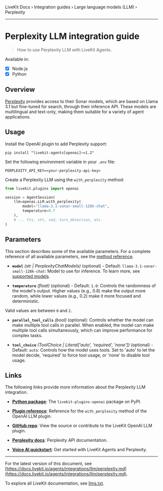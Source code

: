 LiveKit Docs › Integration guides › Large language models (LLM) › Perplexity

---

# Perplexity LLM integration guide

> How to use Perplexity LLM with LiveKit Agents.

Available in:
- [x] Node.js
- [x] Python

## Overview

[Perplexity](https://www.perplexity.ai/) provides access to their Sonar models, which are based on Llama 3.1 but fine-tuned for search, through their inference API. These models are multilingual and text-only, making them suitable for a variety of agent applications.

## Usage

Install the OpenAI plugin to add Perplexity support:

```shell
pip install "livekit-agents[openai]~=1.2"

```

Set the following environment variable in your `.env` file:

```shell
PERPLEXITY_API_KEY=<your-perplexity-api-key>

```

Create a Perplexity LLM using the `with_perplexity` method:

```python
from livekit.plugins import openai

session = AgentSession(
    llm=openai.LLM.with_perplexity(
        model="llama-3.1-sonar-small-128k-chat",
        temperature=0.7
    ),
    # ... tts, stt, vad, turn_detection, etc.
)

```

## Parameters

This section describes some of the available parameters. For a complete reference of all available parameters, see the [method reference](https://docs.livekit.io/reference/python/v1/livekit/plugins/openai/index.html.md#livekit.plugins.openai.LLM.with_perplexity).

- **`model`** _(str | PerplexityChatModels)_ (optional) - Default: `llama-3.1-sonar-small-128k-chat`: Model to use for inference. To learn more, see [supported models](https://docs.perplexity.ai/guides/model-cards).

- **`temperature`** _(float)_ (optional) - Default: `1.0`: Controls the randomness of the model's output. Higher values (e.g., 0.8) make the output more random, while lower values (e.g., 0.2) make it more focused and deterministic.

Valid values are between `0` and `2`.

- **`parallel_tool_calls`** _(bool)_ (optional): Controls whether the model can make multiple tool calls in parallel. When enabled, the model can make multiple tool calls simultaneously, which can improve performance for complex tasks.

- **`tool_choice`** _(ToolChoice | Literal['auto', 'required', 'none'])_ (optional) - Default: `auto`: Controls how the model uses tools. Set to 'auto' to let the model decide, 'required' to force tool usage, or 'none' to disable tool usage.

## Links

The following links provide more information about the Perplexity LLM integration.

- **[Python package](https://pypi.org/project/livekit-plugins-openai/)**: The `livekit-plugins-openai` package on PyPI.

- **[Plugin reference](https://docs.livekit.io/reference/python/v1/livekit/plugins/openai/index.html.md#livekit.plugins.openai.LLM.with_perplexity)**: Reference for the `with_perplexity` method of the OpenAI LLM plugin.

- **[GitHub repo](https://github.com/livekit/agents/tree/main/livekit-plugins/livekit-plugins-openai)**: View the source or contribute to the LiveKit OpenAI LLM plugin.

- **[Perplexity docs](https://docs.perplexity.ai/docs/overview)**: Perplexity API documentation.

- **[Voice AI quickstart](https://docs.livekit.io/agents/start/voice-ai.md)**: Get started with LiveKit Agents and Perplexity.

---


For the latest version of this document, see [https://docs.livekit.io/agents/integrations/llm/perplexity.md](https://docs.livekit.io/agents/integrations/llm/perplexity.md).

To explore all LiveKit documentation, see [llms.txt](https://docs.livekit.io/llms.txt).